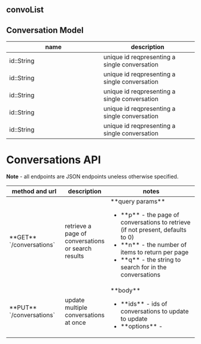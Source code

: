 ## convoList

## Conversation Model

<table>
<thead>
    <tr>
        <th style="width: 50%">name</th>
        <th>description</th>
    </tr>
</thead>
<tbody>
    <tr>
        <td>id::String</td>
        <td>unique id reqpresenting a single conversation</td>
    </tr>
    <tr>
        <td>id::String</td>
        <td>unique id reqpresenting a single conversation</td>
    </tr>
    <tr>
        <td>id::String</td>
        <td>unique id reqpresenting a single conversation</td>
    </tr>
    <tr>
        <td>id::String</td>
        <td>unique id reqpresenting a single conversation</td>
    </tr>
    <tr>
        <td>id::String</td>
        <td>unique id reqpresenting a single conversation</td>
    </tr>
    
</tbody>
</table>

# Conversations API

**Note** - all endpoints are JSON endpoints uneless otherwise specified.

<table>
<thead>
    <tr>
        <th style="width: 30%">method and url</th>
        <th>description</th>
        <th style="width: 50%">notes</th>
    </tr>
</thead>
<tbody>
    <tr>
        <td>**GET** `/conversations`</td>
        <td>retrieve a page of conversations or search results</td>
        <td>
            **query params**
            <ul>
                <li>**p** - the page of conversations to retrieve (if not present, defaults to 0)</li>
                <li>**n** - the number of items to return per page</li>
                <li>**q** - the string to search for in the conversations</li>
            </ul>
        </td>
    </tr>
    <tr>
        <td>**PUT** `/conversations`</td>
        <td>update multiple conversations at once</td>
        <td>
            **body**
            <ul>
            <li>**ids** - ids of conversations to update to update</li>
            <li>**options** - </li>
            </ul>
        </td>
    </tr>
</tbody>
</table>
